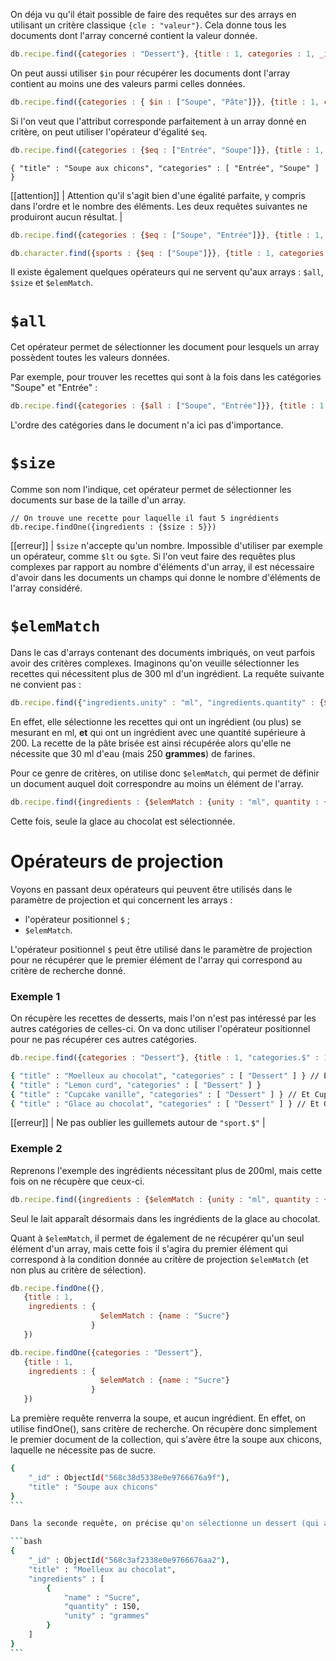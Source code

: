 On déja vu qu'il était possible de faire des requêtes sur des arrays en utilisant un critère classique ```{cle : "valeur"}```. Cela donne tous les documents dont l'array concerné contient la valeur donnée.

```javascript
db.recipe.find({categories : "Dessert"}, {title : 1, categories : 1, _id : 0})
``` 

On peut aussi utiliser ```$in``` pour récupérer les documents dont l'array contient au moins une des valeurs parmi celles données.

```javascript
db.recipe.find({categories : { $in : ["Soupe", "Pâte"]}}, {title : 1, categories : 1, _id : 0})
``` 

Si l'on veut que l'attribut corresponde parfaitement à un array donné en critère, on peut utiliser l'opérateur d'égalité ```$eq```.

```javascript
db.recipe.find({categories : {$eq : ["Entrée", "Soupe"]}}, {title : 1, categories : 1, _id : 0})
```

```
{ "title" : "Soupe aux chicons", "categories" : [ "Entrée", "Soupe" ] }
```
 
[[attention]]
| Attention qu'il s'agit bien d'une égalité parfaite, y compris dans l'ordre et le nombre des éléments. Les deux requêtes suivantes ne produiront aucun résultat.
| 
```javascript
db.recipe.find({categories : {$eq : ["Soupe", "Entrée"]}}, {title : 1, categories : 1, _id : 0})

db.character.find({sports : {$eq : ["Soupe"]}}, {title : 1, categories : 1, _id : 0})
```

Il existe également quelques opérateurs qui ne servent qu'aux arrays : ```$all```, ```$size``` et ```$elemMatch```.

# ```$all```

Cet opérateur permet de sélectionner les document pour lesquels un array possèdent toutes les valeurs données.

Par exemple, pour trouver les recettes qui sont à la fois dans les catégories "Soupe" et "Entrée" :

```javascript
db.recipe.find({categories : {$all : ["Soupe", "Entrée"]}}, {title : 1, categories : 1, _id : 0})
```

L'ordre des catégories dans le document n'a ici pas d'importance.

# ```$size```

Comme son nom l'indique, cet opérateur permet de sélectionner les documents sur base de la taille d'un array.

```
// On trouve une recette pour laquelle il faut 5 ingrédients
db.recipe.findOne({ingredients : {$size : 5}})
```

[[erreur]]
| ```$size``` n'accepte qu'un nombre. Impossible d'utiliser par exemple un opérateur, comme ```$lt``` ou ```$gte```. Si l'on veut faire des requêtes plus complexes par rapport au nombre d'éléments d'un array, il est nécessaire d'avoir dans les documents un champs qui donne le nombre d'éléments de l'array considéré.

# ```$elemMatch```

Dans le cas d'arrays contenant des documents imbriqués, on veut parfois avoir des critères complexes. Imaginons qu'on veuille sélectionner les recettes qui nécessitent plus de 300 ml d'un ingrédient. La requête suivante ne convient pas :

```javascript
db.recipe.find({"ingredients.unity" : "ml", "ingredients.quantity" : {$gt : 200}}, {title : true, ingredients : true}).pretty()
```

En effet, elle sélectionne les recettes qui ont un ingrédient (ou plus) se mesurant en ml, **et** qui ont un ingrédient avec une quantité supérieure à 200. La recette de la pâte brisée est ainsi récupérée alors qu'elle ne nécessite que 30 ml d'eau (mais 250 **grammes**) de farines.

Pour ce genre de critères, on utilise donc ```$elemMatch```, qui permet de définir un document auquel doit correspondre au moins un élément de l'array.

```javascript
db.recipe.find({ingredients : {$elemMatch : {unity : "ml", quantity : {$gt : 200}}}}, {title : 1, ingredients : 1}).pretty()
```

Cette fois, seule la glace au chocolat est sélectionnée.

# Opérateurs de projection

Voyons en passant deux opérateurs qui peuvent être utilisés dans le paramètre de projection et qui concernent les arrays :

- l'opérateur positionnel ```$``` ;
- ```$elemMatch```.

L'opérateur positionnel ```$``` peut être utilisé dans le paramètre de projection pour ne récupérer que le premier élément de l'array qui correspond au critère de recherche donné.

### Exemple 1

On récupère les recettes de desserts, mais l'on n'est pas intéressé par les autres catégories de celles-ci. On va donc utiliser l'opérateur positionnel pour ne pas récupérer ces autres catégories.

```javascript
db.recipe.find({categories : "Dessert"}, {title : 1, "categories.$" : 1, _id : 0})
``` 

```bash
{ "title" : "Moelleux au chocolat", "categories" : [ "Dessert" ] } // Et Gateau
{ "title" : "Lemon curd", "categories" : [ "Dessert" ] }
{ "title" : "Cupcake vanille", "categories" : [ "Dessert" ] } // Et Cupcakes
{ "title" : "Glace au chocolat", "categories" : [ "Dessert" ] } // Et Glace
```

[[erreur]]
| Ne pas oublier les guillemets autour de ```"sport.$"```
| 
### Exemple 2

Reprenons l'exemple des ingrédients nécessitant plus de 200ml, mais cette fois on ne récupère que ceux-ci.

```javascript
db.recipe.find({ingredients : {$elemMatch : {unity : "ml", quantity : {$gt : 200}}}}, {title : 1, "ingredients.$" : 1}).pretty()
```

Seul le lait apparaît désormais dans les ingrédients de la glace au chocolat.

Quant à ```$elemMatch```, il permet de également de ne récupérer qu'un seul élément d'un array, mais cette fois il s'agira du premier élément qui correspond à la condition donnée au critère de projection ```$elemMatch``` (et non plus au critère de sélection).

```javascript
db.recipe.findOne({}, 
   {title : 1, 
    ingredients : {
                    $elemMatch : {name : "Sucre"}
                  }
   })

db.recipe.findOne({categories : "Dessert"}, 
   {title : 1, 
    ingredients : {
                    $elemMatch : {name : "Sucre"}
                  }
   })
```

La première requête renverra la soupe, et aucun ingrédient. En effet, on utilise findOne(), sans critère de recherche. On récupère donc simplement le premier document de la collection, qui s'avère être la soupe aux chicons, laquelle ne nécessite pas de sucre.

````bash
{
	"_id" : ObjectId("568c38d5338e0e9766676a9f"),
	"title" : "Soupe aux chicons"
}
```

Dans la seconde requête, on précise qu'on sélectionne un dessert (qui a plus de chance de contenir du sucre). Résultat, on récupère cette fois le moelleux au chocolat, avec l'ingrédient correspondant au sucre.

```bash
{
	"_id" : ObjectId("568c3af2338e0e9766676aa2"),
	"title" : "Moelleux au chocolat",
	"ingredients" : [
		{
			"name" : "Sucre",
			"quantity" : 150,
			"unity" : "grammes"
		}
	]
}
```